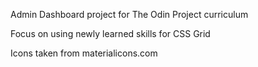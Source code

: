 Admin Dashboard project for The Odin Project curriculum

Focus on using newly learned skills for CSS Grid

Icons taken from materialicons.com